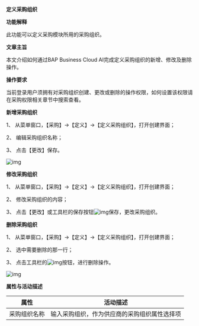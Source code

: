 **定义采购组织**

**功能解释**

此功能可以定义采购模块所用的采购组织。

**文章主旨**

本文介绍如何通过BAP Business Cloud AI完成定义采购组织的新增、修改及删除操作。

**操作要求**

当前登录用户须拥有对采购组织创建、更改或删除的操作权限，如何设置该权限请在采购权限相关章节中搜索查看。

**新增采购组织**

1、 从菜单窗口，【采购】->【定义】->【定义采购组织】，打开创建界面；

2、 编辑采购组织名称；

3、 点击【更改】保存。

![img](D:\Backup\桌面\采购\定义\定义采购组织1.png)

**修改采购组织**

1、 从菜单窗口，【采购】->【定义】->【定义采购组织】，打开创建界面；

2、 修改采购组织的内容；

3、 点击【更改】或工具栏的保存按钮![img](D:\Backup\桌面\采购\定义\定义采购组织3.png)保存，更改采购组织。

**删除采购组织**

1、 从菜单窗口，【采购】->【定义】->【定义采购组织】，打开创建界面；

2、 选中需要删除的那一行；

3、 点击工具栏的![img](D:\Backup\桌面\采购\定义\定义采购组织4.png)按钮，进行删除操作。

![img](D:\Backup\桌面\采购\定义\定义采购组织2.png)

**属性与活动描述**

| **属性**     | **活动描述**                                 |
| ------------ | -------------------------------------------- |
| 采购组织名称 | 输入采购组织，作为供应商的采购组织属性选择项 |

 